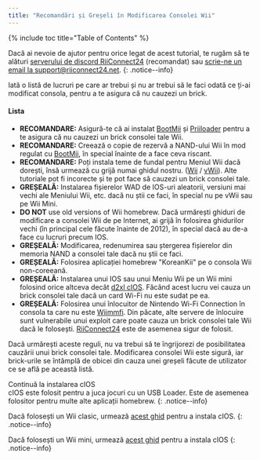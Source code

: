 ```yaml
---
title: "Recomandări și Greșeli în Modificarea Consolei Wii"
---
```


{% include toc title="Table of Contents" %}

Dacă ai nevoie de ajutor pentru orice legat de acest tutorial, te rugăm să te alături [serverului de discord RiiConnect24](https://discord.gg/rc24) (recomandat) sau [scrie-ne un email la support@riiconnect24.net](mailto:support@riiconnect24.net).
{: .notice--info}

Iată o listă de lucruri pe care ar trebui și nu ar trebui să le faci odată ce ți-ai modificat consola, pentru a te asigura că nu cauzezi un brick.

#### Lista

- **RECOMANDARE:** Asigură-te că ai instalat [BootMii](bootmii) și [Priiloader](priiloader) pentru a te asigura că nu cauzezi un brick consolei tale Wii.
- **RECOMANDARE:** Creează o copie de rezervă a NAND-ului Wii în mod regulat cu [BootMii](bootmii), în special înainte de a face ceva riscant.
- **RECOMANDARE:** Poți instala teme de fundal pentru Meniul Wii dacă dorești, însă urmează cu grijă numai ghidul nostru. ([Wii](themes) / [vWii](themes-vwii)). Alte tutoriale pot fi incorecte și te pot face să cauzezi un brick consolei tale.
- **GREȘEALĂ:** Instalarea fișierelor WAD de IOS-uri aleatorii, versiuni mai vechi ale Meniului Wii, etc. dacă nu știi ce faci, în special nu pe vWii sau pe Wii Mini.
- **DO NOT** use old versions of Wii homebrew. Dacă urmărești ghiduri de modificare a consolei Wii de pe Internet, ai grijă în folosirea ghidurilor vechi (în principal cele făcute înainte de 2012), în special dacă au de-a face cu lucruri precum IOS.
- **GREȘEALĂ:** Modificarea, redenumirea sau ștergerea fișierelor din memoria NAND a consolei tale dacă nu știi ce faci.
- **GREȘEALĂ:** Folosirea aplicației homebrew "KoreanKii" pe o consola Wii non-coreeană.
- **GREȘEALĂ:** Instalarea unui IOS sau unui Meniu Wii pe un Wii mini folosind orice altceva decât [d2xl cIOS](cios-mini). Făcând acest lucru vei cauza un brick consolei tale dacă un card Wi-Fi nu este sudat pe ea.
- **GREȘEALĂ:** Folosirea unui înlocuitor de Nintendo Wi-Fi Connection în consola ta care nu este [Wiimmfi](wiimmfi). Din păcate, alte servere de înlocuire sunt vulnerabile unui exploit care poate cauza un brick consolei tale Wii dacă le folosești. [RiiConnect24](riiconnect24) este de asemenea sigur de folosit.

Dacă urmărești aceste reguli, nu va trebui să te îngrijorezi de posibilitatea cauzării unui brick consolei tale. Modificarea consolei Wii este sigură, iar brick-urile se întâmplă de obicei din cauza unei greșeli făcute de utilizator ce se află pe această listă.

Continuă la instalarea cIOS<br> cIOS este folosit pentru a juca jocuri cu un USB Loader. Este de asemenea folositor pentru multe alte aplicații homebrew.
{: .notice--info}

Dacă folosești un Wii clasic, urmează [acest ghid](cios) pentru a instala cIOS.
{: .notice--info}

Dacă folosești un Wii mini, urmează [acest ghid](cios-mini) pentru a instala cIOS
{: .notice--info}
